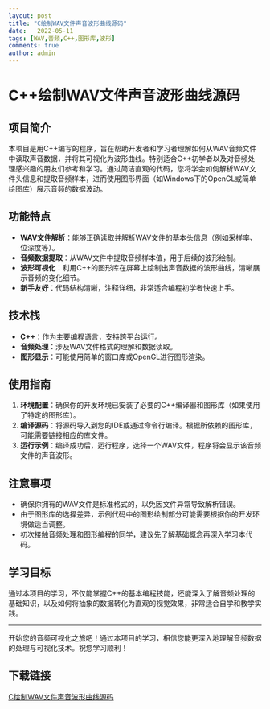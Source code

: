 ```yaml
---
layout: post
title: "C绘制WAV文件声音波形曲线源码"
date:   2022-05-11
tags: [WAV,音频,C++,图形库,波形]
comments: true
author: admin
---
```

# C++绘制WAV文件声音波形曲线源码

## 项目简介

本项目是用C++编写的程序，旨在帮助开发者和学习者理解如何从WAV音频文件中读取声音数据，并将其可视化为波形曲线。特别适合C++初学者以及对音频处理感兴趣的朋友们参考和学习。通过简洁直观的代码，您将学会如何解析WAV文件头信息和提取音频样本，进而使用图形界面（如Windows下的OpenGL或简单绘图库）展示音频的数据波动。

## 功能特点

- **WAV文件解析**：能够正确读取并解析WAV文件的基本头信息（例如采样率、位深度等）。
- **音频数据提取**：从WAV文件中提取音频样本值，用于后续的波形绘制。
- **波形可视化**：利用C++的图形库在屏幕上绘制出声音数据的波形曲线，清晰展示音频的变化细节。
- **新手友好**：代码结构清晰，注释详细，非常适合编程初学者快速上手。

## 技术栈

- **C++**：作为主要编程语言，支持跨平台运行。
- **音频处理**：涉及WAV文件格式的理解和数据读取。
- **图形显示**：可能使用简单的窗口库或OpenGL进行图形渲染。

## 使用指南

1. **环境配置**：确保你的开发环境已安装了必要的C++编译器和图形库（如果使用了特定的图形库）。
2. **编译源码**：将源码导入到您的IDE或通过命令行编译。根据所依赖的图形库，可能需要链接相应的库文件。
3. **运行示例**：编译成功后，运行程序，选择一个WAV文件，程序将会显示该音频文件的声音波形。

## 注意事项

- 确保你拥有的WAV文件是标准格式的，以免因文件异常导致解析错误。
- 由于图形库的选择差异，示例代码中的图形绘制部分可能需要根据你的开发环境做适当调整。
- 初次接触音频处理和图形编程的同学，建议先了解基础概念再深入学习本代码。

## 学习目标

通过本项目的学习，不仅能掌握C++的基本编程技能，还能深入了解音频处理的基础知识，以及如何将抽象的数据转化为直观的视觉效果，非常适合自学和教学实践。

---

开始您的音频可视化之旅吧！通过本项目的学习，相信您能更深入地理解音频数据的处理与可视化技术。祝您学习顺利！

## 下载链接

[C绘制WAV文件声音波形曲线源码](https://pan.quark.cn/s/f48cdd07be20)